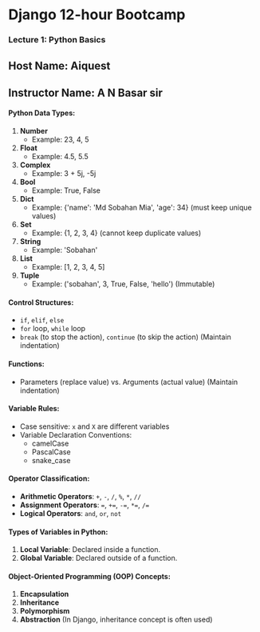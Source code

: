 # Django 12-hour Bootcamp

### Lecture 1: Python Basics

## Host Name: Aiquest

## Instructor Name: A N Basar sir

#### Python Data Types:

1. **Number**
   - Example: 23, 4, 5
2. **Float**
   - Example: 4.5, 5.5
3. **Complex**
   - Example: 3 + 5j, -5j
4. **Bool**
   - Example: True, False
5. **Dict**
   - Example: {'name': 'Md Sobahan Mia', 'age': 34} (must keep unique values)
6. **Set**
   - Example: {1, 2, 3, 4} (cannot keep duplicate values)
7. **String**
   - Example: 'Sobahan'
8. **List**
   - Example: [1, 2, 3, 4, 5]
9. **Tuple**
   - Example: ('sobahan', 3, True, False, 'hello') (Immutable)

#### Control Structures:

- `if`, `elif`, `else`
- `for` loop, `while` loop
- `break` (to stop the action), `continue` (to skip the action)
  (Maintain indentation)

#### Functions:

- Parameters (replace value) vs. Arguments (actual value)
  (Maintain indentation)

#### Variable Rules:

- Case sensitive: `x` and `X` are different variables
- Variable Declaration Conventions:
  - camelCase
  - PascalCase
  - snake_case

#### Operator Classification:

- **Arithmetic Operators**: `+`, `-`, `/`, `%`, `*`, `//`
- **Assignment Operators**: `=`, `+=`, `-=`, `*=`, `/=`
- **Logical Operators**: `and`, `or`, `not`

#### Types of Variables in Python:

1. **Local Variable**: Declared inside a function.
2. **Global Variable**: Declared outside of a function.

#### Object-Oriented Programming (OOP) Concepts:

1. **Encapsulation**
2. **Inheritance**
3. **Polymorphism**
4. **Abstraction**
   (In Django, inheritance concept is often used)
